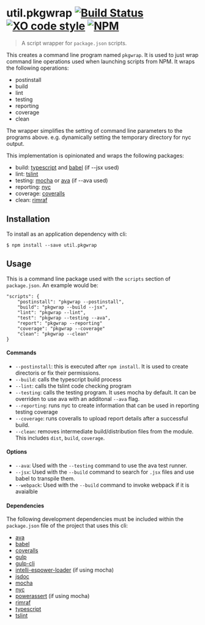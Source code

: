 # util.pkgwrap [![Build Status](https://travis-ci.org/jmquigley/util.pkgwrap.svg?branch=master)](https://travis-ci.org/jmquigley/util.pkgwrap) [![XO code style](https://img.shields.io/badge/code_style-XO-5ed9c7.svg)](https://github.com/sindresorhus/xo) [![NPM](https://img.shields.io/npm/v/util.pkgwrap.svg)](https://www.npmjs.com/package/util.pkgwrap)

> A script wrapper for `package.json` scripts.

This creates a command line program named `pkgwrap`.  It is used to just wrap command line operations used when launching scripts from NPM.  It wraps the following operations:

 - postinstall
 - build
 - lint
 - testing
 - reporting
 - coverage
 - clean

The wrapper simplifies the setting of command line parameters to the programs above.  e.g. dynamically setting the temporary directory for nyc output.


This implementation is opinionated and wraps the following packages:

- build: [typescript](https://www.typescriptlang.org/) and [babel](https://babeljs.io/) (if --jsx used)
- lint: [tslint](https://palantir.github.io/tslint/)
- testing: [mocha](https://mochajs.org/) or [ava](https://github.com/avajs/ava) (if --ava used)
- reporting: [nyc](https://www.npmjs.com/package/nyc)
- coverage: [coveralls](https://www.npmjs.com/package/coveralls)
- clean: [rimraf](https://www.npmjs.com/package/rimraf)

## Installation

To install as an application dependency with cli:
```
$ npm install --save util.pkgwrap
```

## Usage
This is a command line package used with the `scripts` section of `package.json`.  An example would be:

    "scripts": {
        "postinstall": "pkgwrap --postinstall",
	    "build": "pkgwrap --build --jsx",
        "lint": "pkgwrap --lint",
        "test": "pkgwrap --testing --ava",
        "report": "pkgwrap --reporting"
        "coverage": "pkgwrap --coverage"
		"clean": "pkgwrap --clean"
    }

#### Commands

- `--postinstall`: this is executed after `npm install`.  It is used to create directoris or fix their permissions.
- `--build`: calls the typescript build process
- `--lint`: calls the tslint code checking program
- `--testing`: calls the testing program.  It uses mocha by default.  It can be overriden to use ava with an additonal `--ava` flag.
- `--reporting`: runs nyc to create information that can be used in reporting testing coverage
- `--coverage`: runs coveralls to upload report details after a successful build.
- `--clean`: removes intermediate build/distribution files from the module.  This includes `dist`, `build`, `coverage`.

#### Options

- `--ava`: Used with the `--testing` command to use the ava test runner.
- `--jsx`: Used with the `--build` command to search for `.jsx` files and use babel to transpile them.
- `--webpack`: Used with the `--build` command to invoke webpack if it is avaialble

#### Dependencies
The following development dependencies must be included within the `package.json` file of the project that uses this cli:

- [ava](https://github.com/avajs/ava)
- [babel](https://babeljs.io/)
- [coveralls](https://www.npmjs.com/package/coveralls)
- [gulp](https://www.npmjs.com/package/gulp)
- [gulp-cli](https://www.npmjs.com/package/gulp-cli)
- [intelli-espower-loader](https://www.npmjs.com/package/intelli-espower-loader) (if using mocha)
- [jsdoc](https://www.npmjs.com/package/jsdoc)
- [mocha](https://www.npmjs.com/package/mocha)
- [nyc](https://www.npmjs.com/package/nyc)
- [powerassert](https://www.npmjs.com/package/power-assert) (if using mocha)
- [rimraf](https://www.npmjs.com/package/rimraf)
- [typescript](https://www.npmjs.com/package/typescript)
- [tslint](https://www.npmjs.com/package/tslint)
